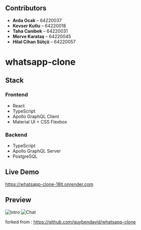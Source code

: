 ## Contributors

- **Arda Ocak** – 64220037
- **Kevser Kutlu** – 64220018
- **Taha Canibek** – 64220031
- **Merve Karataş** – 64220045
- **Hilal Cihan Sütçü** – 64220057

# whatsapp-clone

## Stack

### Frontend

- React
- TypeScript
- Apollo GraphQL Client
- Material UI + CSS Flexbox

### Backend

- TypeScript
- Apollo GraphQL Server
- PostgreSQL

## Live Demo



https://whatsapp-clone-18lt.onrender.com

## Preview 

![Intro](https://github.com/user-attachments/assets/afaed2a0-798e-409a-8349-61b8fab587a9)
![Chat](https://github.com/user-attachments/assets/681527d4-8c5d-434d-b469-fe455684503c)

forked from : https://github.com/guybendavid/whatsapp-clone
